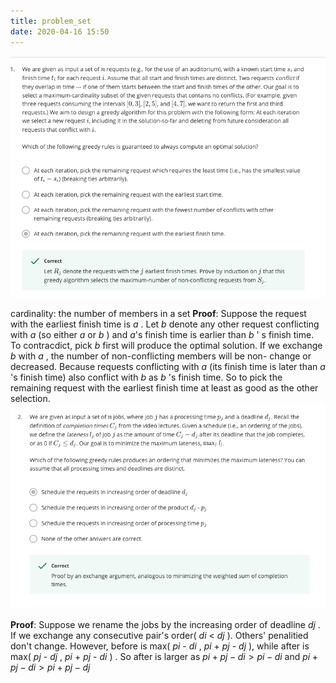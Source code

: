 ```yaml
---
title: problem_set
date: 2020-04-16 15:50
---
```

![](./problem1.png)

cardinality: the number of members in a set
**Proof**: Suppose the request with the earliest finish time is *a* . Let *b* denote any other request conflicting with *a* (so either *a* or *b* ) and *a*'s finish time is earlier than *b* ' s finish time. To contracdict, pick *b* first will produce the optimal solution. If we exchange *b* with *a* , the number of non-conflicting members will be non- change or decreased. Because requests conflicting with *a* (its finish time is later than *a* 's finish time) also conflict with *b* as *b* 's finish time. So to pick the remaining request with the earliest finish time at least as good as the other selection.
![](./problem2.png)

**Proof**: Suppose we rename the jobs by the increasing order of deadline *dj* .  If we exchange any consecutive pair's order( *di* < *dj* ). Others' penalitied don't change. However, before is max( *pi* - *di* , *pi* + *pj* - *dj* ), while after is max( *pj* - *dj* , *pi* + *pj* - *di* ) . So after is larger as $pi+pj-di>pi-di$ and $pi+pj-di>pi+pj-dj$